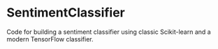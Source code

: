 # SentimentClassifier
Code for building a sentiment classifier using classic Scikit-learn and a modern TensorFlow classifier.
